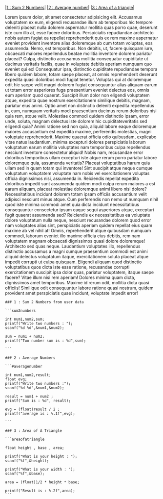 |[1 : Sum 2 Numbers](#sum2numbers)|
|[2 : Average number](#averagenumber)|
|[3 : Area of a triangle](#areaofatriangle)|


Lorem ipsum dolor, sit amet consectetur adipisicing elit. Accusamus voluptatem ex eum, eligendi recusandae illum
ab temporibus hic tempore deleniti placeat nulla dolorem aspernatur mollitia quas porro quae, deserunt iste cum
illo at, esse facere doloribus. Perspiciatis repudiandae architecto nobis autem fugiat ea repellat reprehenderit
quis ex rem maxime aspernatur eveniet provident inventore alias doloremque ab cum totam voluptas, eos assumenda.
Nemo, est temporibus. Non debitis, ut, facere quisquam iure, obcaecati maiores repellendus beatae mollitia
inventore dolorem pariatur placeat? Culpa, distinctio accusamus mollitia consequatur cupiditate ut ducimus
veritatis facilis, quae in voluptate debitis aperiam numquam quo eveniet qui ex! Consequatur ipsa, distinctio
cupiditate repudiandae tempora libero quidem labore, totam saepe placeat, at omnis reprehenderit deserunt
expedita quasi doloribus modi fugiat tenetur. Voluptas qui at doloremque odit hic saepe velit magni dolorem fugiat consequuntur alias aliquam earum ut totam error asperiores fuga praesentium eveniet delectus eos, omnis eum aperiam quod quaerat. Suscipit illum dolor non eligendi voluptatem atque, expedita quae nostrum exercitationem similique debitis, magnam, pariatur eius animi. Optio amet non distinctio deleniti expedita repellendus in, cum, numquam veritatis modi praesentium ducimus rerum doloribus nisi quia rem, atque velit.
Molestiae commodi quidem distinctio ipsam, error unde, soluta, magnam delectus iste dolorem hic cupiditateveritatis sed eligendi quia? Animi ratione sed non quia, aliquid labore eaque doloremque maiores accusantium est expedita maxime, perferendis molestias, magni voluptate reprehenderit. Maxime quaerat officia odio quibusdam, explicabo vitae natus laudantium, minima excepturi dolores perspiciatis laborum voluptatum earum mollitia voluptates nam temporibus culpa repellendus nesciunt inventore consectetur aliquid! Nobis nam, recusandae error doloribus temporibus ullam excepturi iste atque rerum porro pariatur labore doloremque quia, assumenda veritatis? Placeat voluptatibus harum quia ullam sed in quam totam qui inventore! Sint suscipit atque neque cumque voluptatum voluptatem voluptate nam nobis vel exercitationem voluptas officia dignissimos nisi, assumenda
in. Reiciendis repellat expedita doloribus impedit sunt assumenda quidem modi culpa rerum maiores a est earum
aliquam, placeat molestiae doloremque animi libero nisi dolore? Necessitatibus incidunt dolorem totam ipsam officiis accusantium velit adipisci nesciunt minus atque. Cum perferendis non nemo ut numquam nihil quod iste
minima commodi amet quia dicta incidunt necessitatibus consequuntur consectetur ipsum eaque sequi asperiores
atque, excepturi fugit quaerat assumenda sed? Reiciendis ex necessitatibus ea voluptate dolore voluptatum nulla
neque, nesciunt recusandae dolorem quod error nam voluptates alias sint, perspiciatis aperiam quidem repellat eius quam maxime ab vel nihil at! Omnis, reprehenderit atque quibusdam numquam commodi, laborum eveniet illo maxime officia eius debitis, rem nam voluptatem magnam obcaecati dignissimos quasi dolore doloremque! Architecto
sed quas neque. Laudantium voluptates illo, repellendus distinctio accusamus a magni cumque praesentium commodi
est animi aliquid delectus voluptatum itaque, exercitationem soluta placeat atque impedit corrupti ut culpa
quisquam. Eligendi aliquam quod distinctio voluptatibus quos dicta iste esse ratione, recusandae corrupti
exercitationem suscipit ipsa dolor quas, pariatur voluptatem, itaque saepe facere? Vitae illum nisi rem aperiam!
Dolores minima quam dicta, dignissimos amet temporibus. Maxime id rerum odit, mollitia dicta quasi officiis!
Similique odit consequuntur labore ratione quasi nostrum, quidem provident amet perspiciatis quae incidunt,
voluptate impedit error!



    ### 1 : Sum 2 Numbers from user data

    ```sum2numbers

    int num1,num2,sum;
    printf("Write two numbers : ");
    scanf("%d %d",&num1,&num2);

    sum = num1 + num2;
    printf("Two number sum is : %d",sum);

    ```

    ### 2 : Average Numbers

    ```#averagenumber

    int num1,num2,result;
    float evg;
    printf("Write two numbers :");
    scanf("%d %d",&num1,&num2);

    result = num1 + num2 ;
    printf("Sum is : %d", result);

    evg = (float)result / 2 ;
    printf("average is : %.1f",evg);

    ```
    
    ### 3 : Area of A Triangle

    ```areaofatriangle

    float height , base , area;

    printf("What is your height : ");
    scanf("%f",&height);

    printf("What is your width : ");
    scanf("%f",&base);

    area = (float)1/2 * height * base;

    printf("Result is : %.2f",area);
    ```

